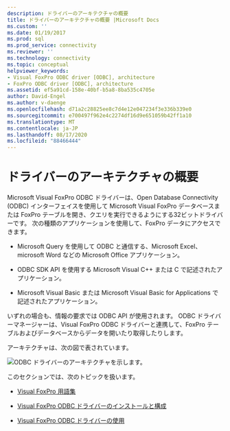 ```yaml
---
description: ドライバーのアーキテクチャの概要
title: ドライバーのアーキテクチャの概要 |Microsoft Docs
ms.custom: ''
ms.date: 01/19/2017
ms.prod: sql
ms.prod_service: connectivity
ms.reviewer: ''
ms.technology: connectivity
ms.topic: conceptual
helpviewer_keywords:
- Visual FoxPro ODBC driver [ODBC], architecture
- FoxPro ODBC driver [ODBC], architecture
ms.assetid: ef5a91cd-158e-40bf-b5a8-8ba535c4705e
author: David-Engel
ms.author: v-daenge
ms.openlocfilehash: d71a2c28825ee8c7d4e12e047234f3e336b339e0
ms.sourcegitcommit: e700497f962e4c2274df16d9e651059b42ff1a10
ms.translationtype: MT
ms.contentlocale: ja-JP
ms.lasthandoff: 08/17/2020
ms.locfileid: "88466444"
---
```

# <a name="driver-architecture-overview"></a>ドライバーのアーキテクチャの概要
Microsoft Visual FoxPro ODBC ドライバーは、Open Database Connectivity (ODBC) インターフェイスを使用して Microsoft Visual FoxPro データベースまたは FoxPro テーブルを開き、クエリを実行できるようにする32ビットドライバーです。 次の種類のアプリケーションを使用して、FoxPro データにアクセスできます。  
  
-   Microsoft Query を使用して ODBC と通信する、Microsoft Excel、microsoft Word などの Microsoft Office アプリケーション。  
  
-   ODBC SDK API を使用する Microsoft Visual C++ または C で記述されたアプリケーション。  
  
-   Microsoft Visual Basic または Microsoft Visual Basic for Applications で記述されたアプリケーション。  
  
 いずれの場合も、情報の要求では ODBC API が使用されます。 ODBC ドライバーマネージャーは、Visual FoxPro ODBC ドライバーと連携して、FoxPro テーブルおよびデータベースからデータを開いたり取得したりします。  
  
 アーキテクチャは、次の図で表されています。  
  
 ![ODBC ドライバーのアーキテクチャを示します。](../../odbc/microsoft/media/vfparch.gif "vfparch")  
  
 このセクションでは、次のトピックを扱います。  
  
-   [Visual FoxPro 用語集](../../odbc/microsoft/visual-foxpro-terminology.md)  
  
-   [Visual FoxPro ODBC ドライバーのインストールと構成](../../odbc/microsoft/installing-and-configuring.md)  
  
-   [Visual FoxPro ODBC ドライバーの使用](../../odbc/microsoft/using-the-visual-foxpro-odbc-driver.md)
